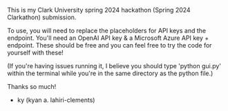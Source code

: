 This is my Clark University spring 2024 hackathon (Spring 2024 Clarkathon) submission.

To use, you will need to replace the placeholders for API keys and the endpoint.
You'll need an OpenAI API key & a Microsoft Azure API key + endpoint. These should be free and you can feel free to try the code for yourself with these!

(If you're having issues running it, I believe you should type 'python gui.py' within the terminal while you're in the same directory as the python file.)

Thanks so much!
- ky (kyan a. lahiri-clements)
